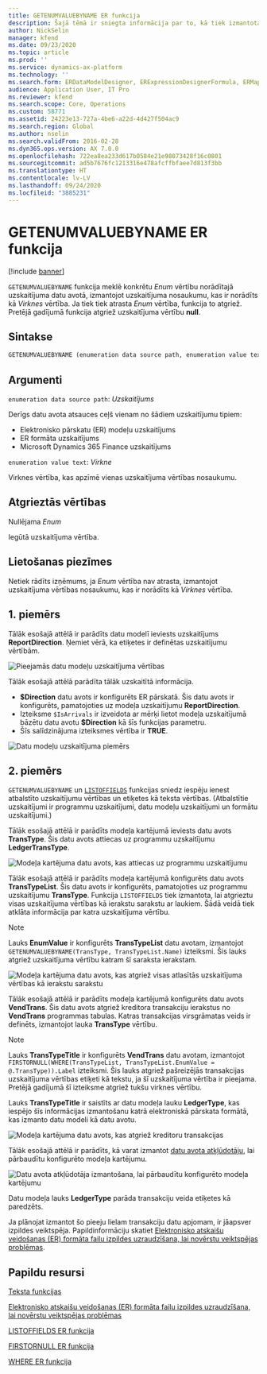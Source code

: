 ```yaml
---
title: GETENUMVALUEBYNAME ER funkcija
description: Šajā tēmā ir sniegta informācija par to, kā tiek izmantota GETENUMVALUEBYNAME elektroniskā pārskata (ER) funkcija.
author: NickSelin
manager: kfend
ms.date: 09/23/2020
ms.topic: article
ms.prod: ''
ms.service: dynamics-ax-platform
ms.technology: ''
ms.search.form: ERDataModelDesigner, ERExpressionDesignerFormula, ERMappedFormatDesigner, ERModelMappingDesigner
audience: Application User, IT Pro
ms.reviewer: kfend
ms.search.scope: Core, Operations
ms.custom: 58771
ms.assetid: 24223e13-727a-4be6-a22d-4d427f504ac9
ms.search.region: Global
ms.author: nselin
ms.search.validFrom: 2016-02-28
ms.dyn365.ops.version: AX 7.0.0
ms.openlocfilehash: 722ea8ea233d617b0584e21e98073428f16c0801
ms.sourcegitcommit: ad5b7676fc1213316e478afcffbfaee7d813f3bb
ms.translationtype: HT
ms.contentlocale: lv-LV
ms.lasthandoff: 09/24/2020
ms.locfileid: "3885231"
---
```

# <a name="getenumvaluebyname-er-function"></a>GETENUMVALUEBYNAME ER funkcija

[!include [banner](../includes/banner.md)]

`GETENUMVALUEBYNAME` funkcija meklē konkrētu *Enum* vērtību norādītajā uzskaitījuma datu avotā, izmantojot uzskaitījuma nosaukumu, kas ir norādīts kā *Virknes* vērtība. Ja tiek tiek atrasta *Enum* vērtība, funkcija to atgriež. Pretējā gadījumā funkcija atgriež uzskaitījuma vērtību **null**.

## <a name="syntax"></a>Sintakse

```vb
GETENUMVALUEBYNAME (enumeration data source path, enumeration value text)
```

## <a name="arguments"></a>Argumenti

`enumeration data source path`: *Uzskaitījums*

Derīgs datu avota atsauces ceļš vienam no šādiem uzskaitījumu tipiem:

- Elektronisko pārskatu (ER) modeļu uzskaitījums
- ER formāta uzskaitījums
- Microsoft Dynamics 365 Finance uzskaitījums

`enumeration value text`: *Virkne*

Virknes vērtība, kas apzīmē vienas uzskaitījuma vērtības nosaukumu.

## <a name="return-values"></a>Atgrieztās vērtības

Nullējama *Enum*

Iegūtā uzskaitījuma vērtība.

## <a name="usage-notes"></a>Lietošanas piezīmes

Netiek rādīts izņēmums, ja *Enum* vērtība nav atrasta, izmantojot uzskaitījuma vērtības nosaukumu, kas ir norādīts kā *Virknes* vērtība.

## <a name="example-1"></a>1. piemērs

Tālāk esošajā attēlā ir parādīts datu modelī ieviests uzskaitījums **ReportDirection**. Ņemiet vērā, ka etiķetes ir definētas uzskaitījumu vērtībām.

![Pieejamās datu modeļu uzskaitījuma vērtības](./media/ER-data-model-enumeration-values.PNG)

Tālāk esošajā attēlā parādīta tālāk uzskaitītā informācija.

- **$Direction** datu avots ir konfigurēts ER pārskatā. Šis datu avots ir konfigurēts, pamatojoties uz modeļa uzskaitījumu **ReportDirection**.
- Izteiksme `$IsArrivals` ir izveidota ar mērķi lietot modeļa uzskaitījumā bāzētu datu avotu **$Direction** kā šīs funkcijas parametru.
- Šīs salīdzinājuma izteiksmes vērtība ir **TRUE**.

![Datu modeļu uzskaitījuma piemērs](./media/ER-data-model-enumeration-usage.PNG)

## <a name="example-2"></a>2. piemērs

`GETENUMVALUEBYNAME` un [`LISTOFFIELDS`](er-functions-list-listoffields.md) funkcijas sniedz iespēju ienest atbalstīto uzskaitījumu vērtības un etiķetes kā teksta vērtības. (Atbalstītie uzskaitījumi ir programmu uzskaitījumi, datu modeļu uzskaitījumi un formātu uzskaitījumi.)

Tālāk esošajā attēlā ir parādīts modeļa kartējumā ieviests datu avots **TransType**. Šis datu avots attiecas uz programmu uzskaitījumu **LedgerTransType**.

![Modeļa kartējuma datu avots, kas attiecas uz programmu uzskaitījumu](./media/er-functions-text-getenumvaluebyname-example2-1.png)

Tālāk esošajā attēlā ir parādīts modeļa kartējumā konfigurēts datu avots **TransTypeList**. Šis datu avots ir konfigurēts, pamatojoties uz programmu uzskaitījumu **TransType**. Funkcija `LISTOFFIELDS` tiek izmantota, lai atgrieztu visas uzskaitījuma vērtības kā ierakstu sarakstu ar laukiem. Šādā veidā tiek atklāta informācija par katra uzskaitījuma vērtību.

> [!NOTE]
> Lauks **EnumValue** ir konfigurēts **TransTypeList** datu avotam, izmantojot `GETENUMVALUEBYNAME(TransType, TransTypeList.Name)` izteiksmi. Šis lauks atgriež uzskaitījuma vērtību katram šī saraksta ierakstam.

![Modeļa kartējuma datu avots, kas atgriež visas atlasītās uzskaitījuma vērtības kā ierakstu sarakstu](./media/er-functions-text-getenumvaluebyname-example2-2.png)

Tālāk esošajā attēlā ir parādīts modeļa kartējumā konfigurēts datu avots **VendTrans**. Šis datu avots atgriež kreditora transakciju ierakstus no **VendTrans** programmas tabulas. Katras transakcijas virsgrāmatas veids ir definēts, izmantojot lauka **TransType** vērtību.

> [!NOTE]
> Lauks **TransTypeTitle** ir konfigurēts **VendTrans** datu avotam, izmantojot `FIRSTORNULL(WHERE(TransTypeList, TransTypeList.EnumValue = @.TransType)).Label` izteiksmi. Šis lauks atgriež pašreizējās transakcijas uzskaitījuma vērtības etiķeti kā tekstu, ja šī uzskaitījuma vērtība ir pieejama. Pretējā gadījumā šī izteiksme atgriež tukšu virknes vērtību.
>
> Lauks **TransTypeTitle** ir saistīts ar datu modeļa lauku **LedgerType**, kas iespējo šīs informācijas izmantošanu katrā elektroniskā pārskata formātā, kas izmanto datu modeli kā datu avotu.

![Modeļa kartējuma datu avots, kas atgriež kreditoru transakcijas](./media/er-functions-text-getenumvaluebyname-example2-3.png)

Tālāk esošajā attēlā ir parādīts, kā varat izmantot [datu avota atkļūdotāju](er-debug-data-sources.md), lai pārbaudītu konfigurēto modeļa kartējumu.

![Datu avota atkļūdotāja izmantošana, lai pārbaudītu konfigurēto modeļa kartējumu](./media/er-functions-text-getenumvaluebyname-example2-4.gif)

Datu modeļa lauks **LedgerType** parāda transakciju veida etiķetes kā paredzēts.

Ja plānojat izmantot šo pieeju lielam transakciju datu apjomam, ir jāapsver izpildes veiktspēja. Papildinformāciju skatiet [Elektronisko atskaišu veidošanas (ER) formāta failu izpildes uzraudzīšana, lai novērstu veiktspējas problēmas](trace-execution-er-troubleshoot-perf.md).

## <a name="additional-resources"></a>Papildu resursi

[Teksta funkcijas](er-functions-category-text.md)

[Elektronisko atskaišu veidošanas (ER) formāta failu izpildes uzraudzīšana, lai novērstu veiktspējas problēmas](trace-execution-er-troubleshoot-perf.md)

[LISTOFFIELDS ER funkcija](er-functions-list-listoffields.md)

[FIRSTORNULL ER funkcija](er-functions-list-firstornull.md)

[WHERE ER funkcija](er-functions-list-where.md)
